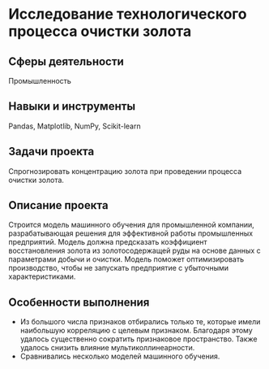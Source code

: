 # Исследование технологического процесса очистки золота

## Сферы деятельности

Промышленность

## Навыки и инструменты
Pandas, Matplotlib, NumPy, Scikit-learn

## Задачи проекта

Спрогнозировать концентрацию золота при проведении процесса очистки золота.

## Описание проекта

Строится модель машинного обучения для промышленной компании, разрабатывающая решения для эффективной работы промышленных предприятий. Модель должна предсказать коэффициент восстановления золота из золотосодержащей руды на основе данных с параметрами добычи и очистки. Модель поможет оптимизировать производство, чтобы не запускать предприятие с убыточными характеристиками.

## Особенности выполнения
* Из большого числа признаков отбирались только те, которые имели наибольшую корреляцию с целевым признаком. Благодаря этому удалось существенно сократить признаковое пространство. Также удалось снизить влияние мультиколлинеарности.
* Сравнивались несколько моделей машинного обучения.
